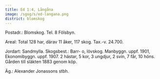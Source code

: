 ```yaml
---
title: Ed 1:4, Långåna
image: /sgog/s/ed-langana.png
district: blomskog
---
```


Postadr.: Blomskog. Tel. 8 Fölsbyn.

Areal: Total 128 har, därav 11 åker, 117 skog. Tax.-v. 24.700.

Jordart: Sandmylla. Skogsbest.: Barr- o, lövskog. Manbyggn. uppf. 1901,
Ekonomibyggn. uppf. 1907. 2 hästar, 5 kor, 3 ungdjur, 2 svin, 7 får, 10 höns.
Gården till släkten 1883 genom köp.

Äg.: Alexander Jonassons stbh.
